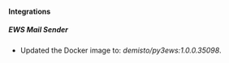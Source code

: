 #### Integrations
##### EWS Mail Sender
- Updated the Docker image to: *demisto/py3ews:1.0.0.35098*.
